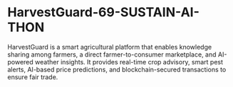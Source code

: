 # HarvestGuard-69-SUSTAIN-AI-THON
HarvestGuard is a smart agricultural platform that enables knowledge sharing among farmers, a direct farmer-to-consumer marketplace, and AI-powered weather insights. It provides real-time crop advisory, smart pest alerts, AI-based price predictions, and blockchain-secured transactions to ensure fair trade. 
